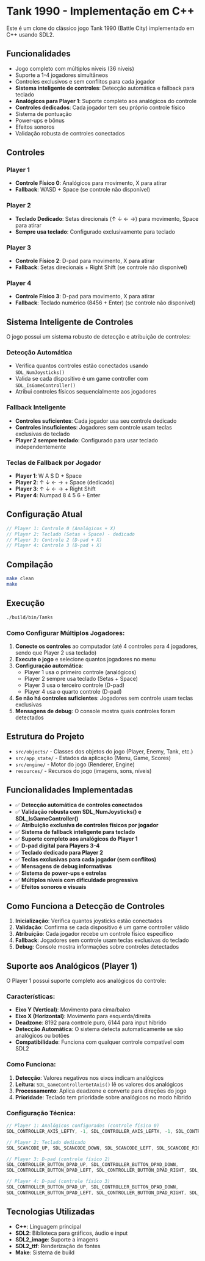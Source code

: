 # Tank 1990 - Implementação em C++

Este é um clone do clássico jogo Tank 1990 (Battle City) implementado em C++ usando SDL2.

## Funcionalidades

- Jogo completo com múltiplos níveis (36 níveis)
- Suporte a 1-4 jogadores simultâneos
- Controles exclusivos e sem conflitos para cada jogador
- **Sistema inteligente de controles**: Detecção automática e fallback para teclado
- **Analógicos para Player 1**: Suporte completo aos analógicos do controle
- **Controles dedicados**: Cada jogador tem seu próprio controle físico
- Sistema de pontuação
- Power-ups e bônus
- Efeitos sonoros
- Validação robusta de controles conectados

## Controles

### Player 1
- **Controle Físico 0**: Analógicos para movimento, X para atirar
- **Fallback**: WASD + Space (se controle não disponível)

### Player 2
- **Teclado Dedicado**: Setas direcionais (↑ ↓ ← →) para movimento, Space para atirar
- **Sempre usa teclado**: Configurado exclusivamente para teclado

### Player 3
- **Controle Físico 2**: D-pad para movimento, X para atirar
- **Fallback**: Setas direcionais + Right Shift (se controle não disponível)

### Player 4
- **Controle Físico 3**: D-pad para movimento, X para atirar
- **Fallback**: Teclado numérico (8456 + Enter) (se controle não disponível)

## Sistema Inteligente de Controles

O jogo possui um sistema robusto de detecção e atribuição de controles:

### Detecção Automática
- Verifica quantos controles estão conectados usando `SDL_NumJoysticks()`
- Valida se cada dispositivo é um game controller com `SDL_IsGameController()`
- Atribui controles físicos sequencialmente aos jogadores

### Fallback Inteligente
- **Controles suficientes**: Cada jogador usa seu controle dedicado
- **Controles insuficientes**: Jogadores sem controle usam teclas exclusivas do teclado
- **Player 2 sempre teclado**: Configurado para usar teclado independentemente

### Teclas de Fallback por Jogador
- **Player 1**: W A S D + Space
- **Player 2**: ↑ ↓ ← → + Space (dedicado)
- **Player 3**: ↑ ↓ ← → + Right Shift
- **Player 4**: Numpad 8 4 5 6 + Enter

## Configuração Atual

```cpp
// Player 1: Controle 0 (Analógicos + X)
// Player 2: Teclado (Setas + Space) - dedicado
// Player 3: Controle 2 (D-pad + X)
// Player 4: Controle 3 (D-pad + X)
```

## Compilação

```bash
make clean
make
```

## Execução

```bash
./build/bin/Tanks
```

### Como Configurar Múltiplos Jogadores:

1. **Conecte os controles** ao computador (até 4 controles para 4 jogadores, sendo que Player 2 usa teclado)
2. **Execute o jogo** e selecione quantos jogadores no menu
3. **Configuração automática**:
   - Player 1 usa o primeiro controle (analógicos)
   - Player 2 sempre usa teclado (Setas + Space)
   - Player 3 usa o terceiro controle (D-pad)
   - Player 4 usa o quarto controle (D-pad)
4. **Se não há controles suficientes**: Jogadores sem controle usam teclas exclusivas
5. **Mensagens de debug**: O console mostra quais controles foram detectados

## Estrutura do Projeto

- `src/objects/` - Classes dos objetos do jogo (Player, Enemy, Tank, etc.)
- `src/app_state/` - Estados da aplicação (Menu, Game, Scores)
- `src/engine/` - Motor do jogo (Renderer, Engine)
- `resources/` - Recursos do jogo (imagens, sons, níveis)

## Funcionalidades Implementadas

- ✅ **Detecção automática de controles conectados**
- ✅ **Validação robusta com SDL_NumJoysticks() e SDL_IsGameController()**
- ✅ **Atribuição exclusiva de controles físicos por jogador**
- ✅ **Sistema de fallback inteligente para teclado**
- ✅ **Suporte completo aos analógicos do Player 1**
- ✅ **D-pad digital para Players 3-4**
- ✅ **Teclado dedicado para Player 2**
- ✅ **Teclas exclusivas para cada jogador (sem conflitos)**
- ✅ **Mensagens de debug informativas**
- ✅ **Sistema de power-ups e estrelas**
- ✅ **Múltiplos níveis com dificuldade progressiva**
- ✅ **Efeitos sonoros e visuais**

## Como Funciona a Detecção de Controles

1. **Inicialização**: Verifica quantos joysticks estão conectados
2. **Validação**: Confirma se cada dispositivo é um game controller válido
3. **Atribuição**: Cada jogador recebe um controle físico específico
4. **Fallback**: Jogadores sem controle usam teclas exclusivas do teclado
5. **Debug**: Console mostra informações sobre controles detectados

## Suporte aos Analógicos (Player 1)

O Player 1 possui suporte completo aos analógicos do controle:

### Características:
- **Eixo Y (Vertical)**: Movimento para cima/baixo
- **Eixo X (Horizontal)**: Movimento para esquerda/direita
- **Deadzone**: 8192 para controle puro, 6144 para input híbrido
- **Detecção Automática**: O sistema detecta automaticamente se são analógicos ou botões
- **Compatibilidade**: Funciona com qualquer controle compatível com SDL2

### Como Funciona:
1. **Detecção**: Valores negativos nos eixos indicam analógicos
2. **Leitura**: `SDL_GameControllerGetAxis()` lê os valores dos analógicos
3. **Processamento**: Aplica deadzone e converte para direções do jogo
4. **Prioridade**: Teclado tem prioridade sobre analógicos no modo híbrido

### Configuração Técnica:
```cpp
// Player 1: Analógicos configurados (controle físico 0)
SDL_CONTROLLER_AXIS_LEFTY, -1, SDL_CONTROLLER_AXIS_LEFTX, -1, SDL_CONTROLLER_BUTTON_X

// Player 2: Teclado dedicado
SDL_SCANCODE_UP, SDL_SCANCODE_DOWN, SDL_SCANCODE_LEFT, SDL_SCANCODE_RIGHT, SDL_SCANCODE_SPACE

// Player 3: D-pad (controle físico 2)
SDL_CONTROLLER_BUTTON_DPAD_UP, SDL_CONTROLLER_BUTTON_DPAD_DOWN, 
SDL_CONTROLLER_BUTTON_DPAD_LEFT, SDL_CONTROLLER_BUTTON_DPAD_RIGHT, SDL_CONTROLLER_BUTTON_X

// Player 4: D-pad (controle físico 3)
SDL_CONTROLLER_BUTTON_DPAD_UP, SDL_CONTROLLER_BUTTON_DPAD_DOWN,
SDL_CONTROLLER_BUTTON_DPAD_LEFT, SDL_CONTROLLER_BUTTON_DPAD_RIGHT, SDL_CONTROLLER_BUTTON_X
```

## Tecnologias Utilizadas

- **C++**: Linguagem principal
- **SDL2**: Biblioteca para gráficos, áudio e input
- **SDL2_image**: Suporte a imagens
- **SDL2_ttf**: Renderização de fontes
- **Make**: Sistema de build
